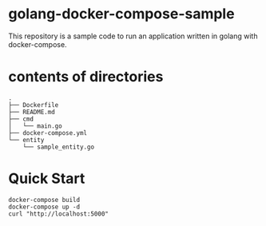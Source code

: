 # golang-docker-compose-sample

This repository is a sample code to run an application written in golang with docker-compose.

# contents of directories

```
.
├── Dockerfile
├── README.md
├── cmd
│   └── main.go
├── docker-compose.yml
└── entity
    └── sample_entity.go
```

# Quick Start

```
docker-compose build
docker-compose up -d
curl "http://localhost:5000"
```
